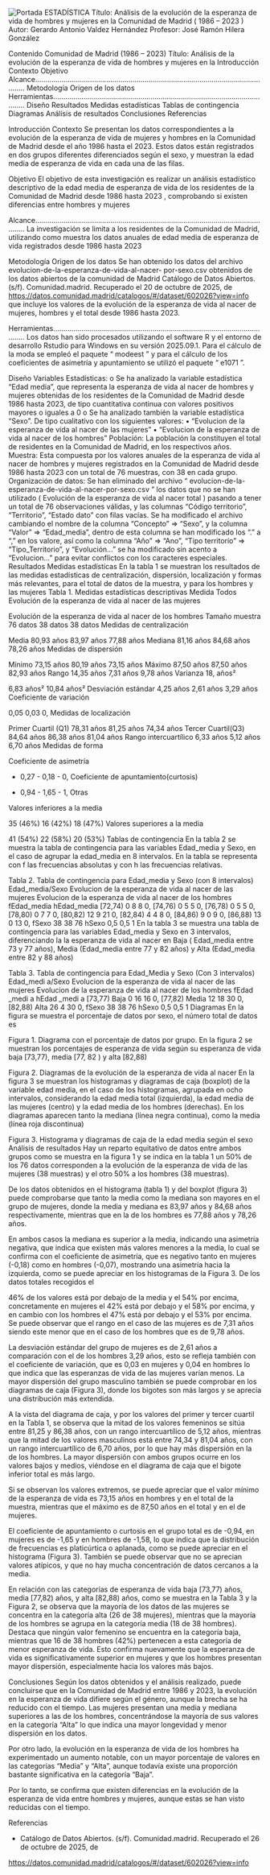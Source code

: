![Portada](image.png)
ESTADÍSTICA
Título: Análisis de la evolución de la esperanza de vida
de hombres y mujeres en la Comunidad de Madrid
( 1986 – 2023 )
Autor: Gerardo Antonio Valdez Hernández
Profesor: José Ramón Hilera González

Contenido
Comunidad de Madrid (1986 – 2023) Título: Análisis de la evolución de la esperanza de vida de hombres y mujeres en la
Introducción
Contexto
Objetivo
Alcance.......................................................................................................................
Metodología
Origen de los datos
Herramientas..............................................................................................................
Diseño
Resultados
Medidas estadísticas
Tablas de contingencia
Diagramas
Análisis de resultados
Conclusiones
Referencias

Introducción
Contexto
Se presentan los datos correspondientes a la evolución de la esperanza de vida de
mujeres y hombres en la Comunidad de Madrid desde el año 1986 hasta el 2023.
Estos datos están registrados en dos grupos diferentes diferenciados según el sexo,
y muestran la edad media de esperanza de vida en cada una de las filas.

Objetivo
El objetivo de esta investigación es realizar un análisis estadístico descriptivo de la
edad media de esperanza de vida de los residentes de la Comunidad de Madrid
desde 1986 hasta 2023 , comprobando si existen diferencias entre hombres y
mujeres

Alcance.......................................................................................................................
La investigación se limita a los residentes de la Comunidad de Madrid, utilizando
como muestra los datos anuales de edad media de esperanza de vida registrados
desde 1986 hasta 2023

Metodología
Origen de los datos
Se han obtenido los datos del archivo evolucion-de-la-esperanza-de-vida-al-nacer-
por-sexo.csv obtenidos de los datos abiertos de la comunidad de Madrid Catálogo
de Datos Abiertos. (s/f). Comunidad.madrid. Recuperado el 20 de octubre de 2025,
de https://datos.comunidad.madrid/catalogos/#/dataset/602026?view=info que
incluye los valores de la evolución de la esperanza de vida al nacer de mujeres,
hombres y el total desde 1986 hasta 2023.

Herramientas..............................................................................................................
Los datos han sido procesados utilizando el software R y el entorno de desarrollo
Rstudio para Windows en su versión 2025.09.1. Para el cálculo de la moda se
empleó el paquete “ modeest ” y para el cálculo de los coeficientes de asimetría y
apuntamiento se utilizó el paquete “ e1071 ”.

Diseño
Variables Estadísticas:
o Se ha analizado la variable estadística “Edad media”, que representa
la esperanza de vida al nacer de hombres y mujeres obtenidas de los
residentes de la Comunidad de Madrid desde 1986 hasta 2023, de tipo
cuantitativa continua con valores positivos mayores o iguales a 0
o Se ha analizado también la variable estadística “Sexo”. De tipo
cualitativo con los siguientes valores:
▪ “Evolucion de la esperanza de vida al nacer de las mujeres”
▪ “Evolucion de la esperanza de vida al nacer de los hombres”
Población: La población la constituyen el total de residentes en la
Comunidad de Madrid, en los respectivos años.
Muestra: Esta compuesta por los valores anuales de la esperanza de vida al
nacer de hombres y mujeres registrados en la Comunidad de Madrid desde
1986 hasta 2023 con un total de 76 muestras, con 38 en cada grupo.
Organización de datos: Se han eliminado del archivo “ evolucion-de-la-
esperanza-de-vida-al-nacer-por-sexo.csv ” los datos que no se han
utilizado ( Evolución de la esperanza de vida al nacer total ) pasando a tener
un total de 76 observaciones válidas, y las columnas “Código territorio”,
“Territorio”, “Estado dato” con filas vacías. Se ha modificado el archivo
cambiando el nombre de la columna “Concepto” => “Sexo”, y la columna
“Valor” => “Edad_media”, dentro de esta columna se han modificado los “.” a
“,” en los valore, así como la columna “Año” => “Ano”, “Tipo territorio” =>
“Tipo_Territorio”, y “Evolución...” se ha modificado sin acento a “Evolucion...”
para evitar conflictos con los caracteres especiales.
Resultados
Medidas estadísticas
En la tabla 1 se muestran los resultados de las medidas estadísticas de
centralización, dispersión, localización y formas más relevantes, para el total de
datos de la muestra, y para los hombres y las mujeres
Tabla 1. Medidas estadísticas descriptivas
Medida Todos Evolución de la
esperanza de vida al
nacer de las mujeres

Evolución de la
esperanza de vida al
nacer de los hombres
Tamaño muestra 76 datos 38 datos 38 datos
Medidas de centralización

Media 80,93 años 83,97 años 77,88 años
Mediana 81,16 años 84,68 años 78,26 años
Medidas de dispersión

Mínimo 73,15 años 80,19 años 73,15 años
Máximo 87,50 años 87,50 años 82,93 años
Rango 14,35 años 7,31 años 9,78 años
Varianza 18,
años²

6,83 años² 10,84 años²
Desviación estándar 4,25 años 2,61 años 3,29 años
Coeficiente de
variación

0,05 0,03 0,
Medidas de localización

Primer Cuartil (Q1) 78,31 años 81,25 años 74,34 años
Tercer Cuartil(Q3) 84,64 años 86,38 años 81,04 años
Rango intercuartílico 6,33 años 5,12 años 6,70 años
Medidas de forma

Coeficiente de
asimetría

- 0,27 - 0,18 - 0,
Coeficiente de
apuntamiento(curtosis)

- 0,94 - 1,65 - 1,
Otras

Valores inferiores a la
media

35 (46%) 16 (42%) 18 (47%)
Valores superiores a
la media

41 (54%) 22 (58%) 20 (53%)
Tablas de contingencia
En la tabla 2 se muestra la tabla de contingencia para las variables Edad_media y
Sexo, en el caso de agrupar la edad_media en 8 intervalos. En la tabla se
representa con f las frecuencias absolutas y con h las frecuencias relativas.

Tabla 2. Tabla de contingencia para Edad_media y Sexo (con 8 intervalos)
Edad_media/Sexo Evolucion de la
esperanza de vida
al nacer de las
mujeres
Evolucion de la
esperanza de
vida al nacer de
los hombres
fEdad_media hEdad_media
[72,74) 0 8 8 0,
[74,76) 0 5 5 0,
[76,78) 0 5 5 0,
[78,80) 0 7 7 0,
[80,82) 12 9 21 0,
[82,84) 4 4 8 0,
[84,86) 9 0 9 0,
[86,88) 13 0 13 0,
fSexo 38 38 76
hSexo 0,5 0,5 1
En la tabla 3 se muestra una tabla de contingencia para las variables Edad_media y
Sexo en 3 intervalos, diferenciando la la esperanza de vida al nacer en Baja (
Edad_media entre 73 y 77 años), Media (Edad_media entre 77 y 82 años) y Alta
(Edad_media entre 82 y 88 años)

Tabla 3. Tabla de contingencia para Edad_Media y Sexo (Con 3 intervalos)
Edad_medi
a/Sexo
Evolucion de la
esperanza de vida al
nacer de las mujeres
Evolucion de la
esperanza de vida al
nacer de los hombres
fEdad
_medi
a
hEdad
_medi
a
[73,77)
Baja
0 16 16 0,
[77,82)
Media
12 18 30 0,
[82,88) Alta 26 4 30 0,
fSexo 38 38 76
hSexo 0,5 0,5 1
Diagramas
En la figura se muestra el porcentaje de datos por sexo, el número total de datos es

Figura 1. Diagrama con el porcentaje de datos por grupo.
En la figura 2 se muestran los porcentajes de esperanza de vida según su
esperanza de vida baja [73,77), media [77, 82 ) y alta [82,88)

Figura 2. Diagramas de la evolución de la esperanza de vida al nacer
En la figura 3 se muestran los histogramas y diagramas de caja (boxplot) de la
variable edad media, en el caso de los histogramas, agrupada en ocho intervalos,
considerando la edad media total (izquierda), la edad media de las mujeres (centro)
y la edad media de los hombres (derechas). En los diagramas aparecen tanto la
mediana (línea negra continua), como la media (línea roja discontinua)

Figura 3. Histograma y diagramas de caja de la edad media según el sexo
Análisis de resultados
Hay un reparto equitativo de datos entre ambos grupos como se muestra en la
figura 1 y se indica en la tabla 1 un 50% de los 76 datos corresponden a la evolución
de la esperanza de vida de las mujeres (38 muestras) y el otro 50% a los hombres
(38 muestras).

De los datos obtenidos en el histograma (tabla 1) y del boxplot (figura 3) puede
comprobarse que tanto la media como la mediana son mayores en el grupo de
mujeres, donde la media y mediana es 83,97 años y 84,68 años respectivamente,
mientras que en la de los hombres es 77,88 años y 78,26 años.

En ambos casos la mediana es superior a la media, indicando una asimetría
negativa, que indica que existen más valores menores a la media, lo cual se
confirma con el coeficiente de asimetría, que es negativo tanto en mujeres (-0,18)
como en hombres (-0,07), mostrando una asimetría hacia la izquierda, como se
puede apreciar en los histogramas de la Figura 3. De los datos totales recogidos el

46% de los valores está por debajo de la media y el 54% por encima, concretamente
en mujeres el 42% está por debajo y el 58% por encima, y en cambio con los
hombres el 47% está por debajo y el 53% por encima. Se puede observar que el
rango en el caso de las mujeres es de 7,31 años siendo este menor que en el caso
de los hombres que es de 9,78 años.

La desviación estándar del grupo de mujeres es de 2,61 años a comparación con el
de los hombres 3,29 años, esto se refleja también con el coeficiente de variación,
que es 0,03 en mujeres y 0,04 en hombres lo que indica que las esperanzas de vida
de las mujeres varían menos. La mayor dispersión del grupo masculino también se
puede comprobar en los diagramas de caja (Figura 3), donde los bigotes son más
largos y se aprecia una distribución más extendida.

A la vista del diagrama de caja, y por los valores del primer y tercer cuartil en la
Tabla 1, se observa que la mitad de los valores femeninos se sitúa entre 81,25 y
86,38 años, con un rango intercuartílico de 5,12 años, mientras que la mitad de los
valores masculinos está entre 74,34 y 81,04 años, con un rango intercuartílico de
6,70 años, por lo que hay más dispersión en la de los hombres. La mayor dispersión
con ambos grupos ocurre en los valores bajos y medios, viéndose en el diagrama de
caja que el bigote inferior total es más largo.

Si se observan los valores extremos, se puede apreciar que el valor mínimo de la
esperanza de vida es 73,15 años en hombres y en el total de la muestra, mientras
que el máximo es de 87,50 años en el total y en el de mujeres.

El coeficiente de apuntamiento o curtosis en el grupo total es de -0,94, en mujeres
es de -1,65 y en hombres de -1,58, lo que indica que la distribución de frecuencias
es platicúrtica o aplanada, como se puede apreciar en el histograma (Figura 3).
También se puede observar que no se aprecian valores atípicos, y que no hay
mucha concentración de datos cercanos a la media.

En relación con las categorías de esperanza de vida baja [73,77) años, media
[77,82) años, y alta [82,88) años, como se muestra en la Tabla 3 y la Figura 2, se
observa que la mayoría de los datos de las mujeres se concentra en la categoría
alta (26 de 38 mujeres), mientras que la mayoría de los hombres se agrupa en la
categoría media (18 de 38 hombres). Destaca que ningún valor femenino se
encuentra en la categoría baja, mientras que 16 de 38 hombres (42%) pertenecen a
esta categoría de menor esperanza de vida. Esto confirma nuevamente que la
esperanza de vida es significativamente superior en mujeres y que los hombres
presentan mayor dispersión, especialmente hacia los valores más bajos.

Conclusiones
Según los datos obtenidos y el análisis realizado, puede concluirse que en la
Comunidad de Madrid entre 1986 y 2023, la evolución en la esperanza de vida
difiere según el género, aunque la brecha se ha reducido con el tiempo. Las mujeres
presentan una media y mediana superiores a las de los hombres, concentrándose la
mayoría de sus valores en la categoría “Alta” lo que indica una mayor longevidad y
menor dispersión en los datos.

Por otro lado, la evolución en la esperanza de vida de los hombres ha
experimentado un aumento notable, con un mayor porcentaje de valores en las
categorías “Media” y “Alta”, aunque todavía existe una proporción bastante
significativa en la categoría “Baja”.

Por lo tanto, se confirma que existen diferencias en la evolución de la esperanza de
vida entre hombres y mujeres, aunque estas se han visto reducidas con el tiempo.

Referencias
- Catálogo de Datos Abiertos. (s/f). Comunidad.madrid. Recuperado el 26 de
octubre de 2025, de

https://datos.comunidad.madrid/catalogos/#/dataset/602026?view=info
